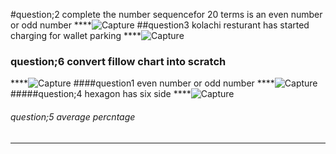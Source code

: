 #question;2 complete the number sequencefor 20 terms is an even number or odd number
****![Capture](https://github.com/tanishakataria/PfFall23/assets/142868660/148c59e5-2c36-434f-a4e4-b64a8d7c5e3c)
##question3 kolachi resturant has started charging  for wallet parking 
****![Capture](https://github.com/tanishakataria/PfFall23/assets/142868660/1434c4d6-542a-4366-b8c0-14a015b4eb2b)
### question;6 convert fillow chart into scratch
****![Capture](https://github.com/tanishakataria/PfFall23/assets/142868660/d12f0995-1a48-4f93-bc93-7e6bec82f671)
####question1 even number or odd number 
****![Capture](https://github.com/tanishakataria/PfFall23/assets/142868660/09c683ee-2849-42df-97b5-49067d7a41e0)
#####question;4 hexagon has six side 
****![Capture](https://github.com/tanishakataria/PfFall23/assets/142868660/e27a39d6-7f22-46d6-bac1-e80d44fee02f)
###### question;5 average percntage 
****
